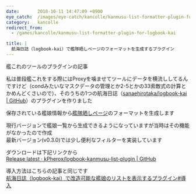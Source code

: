 ```yaml
---
date:       2018-10-11 14:47:09 +0900
eye_catch:  /images/eye-catch/kancolle/kanmusu-list-formatter-plugin-for-logbook-kai.png
category:   kancolle
redirect_from:
  - /games/kancolle/kanmusu-list-formatter-plugin-for-logbook-kai

title: |
  航海日誌（logbook-kai）で艦隊晒しページのフォーマットを生成するプラグイン
---
```


艦これのツールのプラグインの記事

<!--more-->

私は普段艦これをする際にはProxyを噛ませてツールにデータを横流ししてるんですけど（condみたいなマスクデータの管理とか2-5とかの33索敵式の計算とかめんどくさいので）、そのうちの1つの航海日誌（[sanaehirotaka/logbook-kai \| GitHub](https://github.com/sanaehirotaka/logbook-kai)）のプラグインを作りました

保存されている艦娘情報から[艦隊晒しページ](http://kancolle-calc.net/kanmusu_list.html)のフォーマットを生成します

現行バージョンで艦娘一覧から生成できるようになっていますが当時はその機能がなかったので作成  
最新バージョン(v0.3.0)では少し便利なフィルターを実装しています

ダウンロードは下記リンクから  
[Release latest · kPherox/logbook-kanmusu-list-plugin \| GitHub](https://github.com/kPherox/logbook-kanmusu-list-plugin/releases/latest)

導入方法はこちらの記事と同じです  
[航海日誌（logbook-kai）で改造可能な艦娘のリストを表示するプラグイン#導入](2019-01-26-overage-ship-list-plugin-for-logbook-kai.md#導入)


